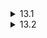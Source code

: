 <details>
  <summary>13.1</summary>

  Keeping a method private keeps subclasses from overriding or accessing it. If the constructor is private, subclasses are not able to instantiate an object by the constructor. This will be useful when one wants some restriction on instance creation like when the singleton design pattern is desirable.
</details>

<details>
  <summary>13.2</summary>

  Yes it does. For example, take a look at the following Java code.

  ```java
  class Exercise13_2 {
      public static void main(String[] args) {
          System.out.println(returnInsideTry());
      }

      private static String returnInsideTry() {
          try {
              System.out.println("try");
              return "tried";
          } catch (Exception e) {
              System.out.println("catch");
              return "catched";
          } finally {
              System.out.println("finally");
              return "finallied";
          }
      }
  }
  ```

  It prints the following, showing that the `finally` clause were executed right before the end of `try` and the value was return from `finally`.

  ```
  try
  finally
  finallied
  ```

</details>
